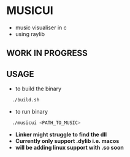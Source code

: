 # MUSICUI

  - music visualiser in c
  - using raylib

## WORK IN PROGRESS

## USAGE

* to build the binary
``` sh
  ./build.sh
```


* to run binary
``` sh
  ./musicui <PATH_TO_MUSIC>
```

- **Linker might struggle to find the dll**
- **Currently only support .dylib i.e. macos**
- **will be adding linux support with .so soon**
